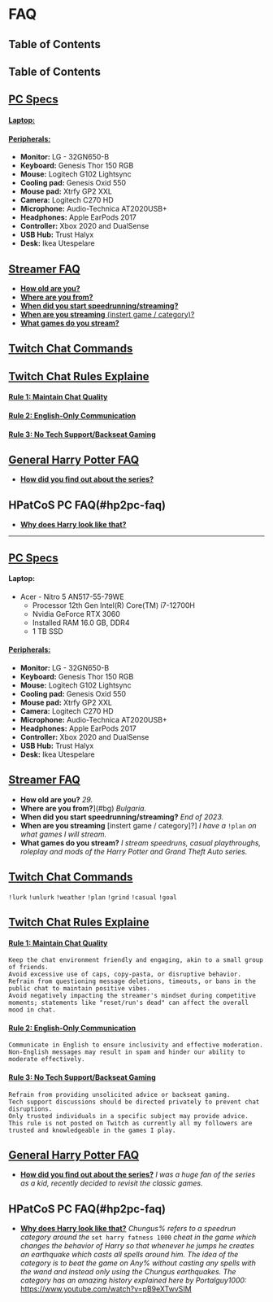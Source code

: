# FAQ
## Table of Contents

## Table of Contents
##  [PC Specs](#pc-specs)
#### [**Laptop:**](#laptop)

#### [**Peripherals:**](#peripherals)
  - **Monitor:** LG - 32GN650-B
  - **Keyboard:** Genesis Thor 150 RGB
  - **Mouse:** Logitech G102 Lightsync
  - **Cooling pad:** Genesis Oxid 550
  - **Mouse pad:** Xtrfy GP2 XXL
  - **Camera:** Logitech C270 HD
  - **Microphone:** Audio-Technica AT2020USB+ 
  - **Headphones:** Apple EarPods 2017
  - **Controller:** Xbox 2020 and DualSense
  - **USB Hub:** Trust Halyx
  - **Desk:** Ikea Utespelare
## [Streamer FAQ](#streamer-faq)
  - [**How old are you?**](#how-old-are-you)
  - [**Where are you from?**](#where-are-you-from)
  - [**When did you start speedrunning/streaming?**](#when-start) 
  - [**When are you streaming** (instert game / category)?](#when-game)
  - [**What games do you stream?**](#what-games)
## [Twitch Chat Commands](#twitch-cmds)
## [Twitch Chat Rules Explaine](#twitch-rules)
#### [**Rule 1: Maintain Chat Quality**](#rule-1)
#### [**Rule 2: English-Only Communication**](#rule-2)
#### [**Rule 3: No Tech Support/Backseat Gaming**](#rule-3)
## [General Harry Potter FAQ](#hp-faq)
  - [**How did you find out about the series?**](#hp-find)
## HPatCoS PC FAQ(#hp2pc-faq)
  - [**Why does Harry look like that?**](#chungus)


***


##  [PC Specs](#pc-specs)
#### **Laptop:**
  - Acer - Nitro 5 AN517-55-79WE
    - Processor	12th Gen Intel(R) Core(TM) i7-12700H
    - Nvidia GeForce RTX 3060
    - Installed RAM	16.0 GB, DDR4
    - 1 TB SSD
#### [**Peripherals:**](#peripherals)
  - **Monitor:** LG - 32GN650-B
  - **Keyboard:** Genesis Thor 150 RGB
  - **Mouse:** Logitech G102 Lightsync
  - **Cooling pad:** Genesis Oxid 550
  - **Mouse pad:** Xtrfy GP2 XXL
  - **Camera:** Logitech C270 HD
  - **Microphone:** Audio-Technica AT2020USB+ 
  - **Headphones:** Apple EarPods 2017
  - **Controller:** Xbox 2020 and DualSense
  - **USB Hub:** Trust Halyx
  - **Desk:** Ikea Utespelare
## [Streamer FAQ](#streamer-faq)
  - **How old are you?** *29.*
  - **Where are you from?**](#bg) *Bulgaria.*
  - **When did you start speedrunning/streaming?** *End of 2023.*
  - **When are you streaming** [instert game / category]?] *I have a* ``!plan`` *on what games I will stream.*
  - **What games do you stream?** *I stream speedruns, casual playthroughs, roleplay and mods of the Harry Potter and Grand Theft Auto series.*
## [Twitch Chat Commands](#twitch-cmds)
``!lurk`` ``!unlurk`` ``!weather`` ``!plan`` ``!grind`` ``!casual`` ``!goal``
## [Twitch Chat Rules Explaine](#twitch-rules)
#### [**Rule 1: Maintain Chat Quality**](#rule-1)
    Keep the chat environment friendly and engaging, akin to a small group of friends.
    Avoid excessive use of caps, copy-pasta, or disruptive behavior.
    Refrain from questioning message deletions, timeouts, or bans in the public chat to maintain positive vibes.
    Avoid negatively impacting the streamer's mindset during competitive moments; statements like "reset/run's dead" can affect the overall mood in chat.
#### [**Rule 2: English-Only Communication**](#rule-2)
    Communicate in English to ensure inclusivity and effective moderation.
    Non-English messages may result in spam and hinder our ability to moderate effectively.
#### [**Rule 3: No Tech Support/Backseat Gaming**](#rule-3)
    Refrain from providing unsolicited advice or backseat gaming.
    Tech support discussions should be directed privately to prevent chat disruptions.
    Only trusted individuals in a specific subject may provide advice.
    This rule is not posted on Twitch as currently all my followers are trusted and knowledgeable in the games I play.
## [General Harry Potter FAQ](#hp-faq)
  - [**How did you find out about the series?**](#hp-find) *I was a huge fan of the series as a kid, recently decided to revisit the classic games.*
## HPatCoS PC FAQ(#hp2pc-faq)
  - [**Why does Harry look like that?**](#chungus) *Chungus% refers to a speedrun category around the* ``set harry fatness 1000`` *cheat in the game which changes the behavior of Harry so that whenever he jumps he creates an earthquake which casts all spells around him. The idea of the category is to beat the game on Any% without casting any spells with the wand and instead only using the Chungus earthquakes. The category has an amazing history explained here by Portalguy1000:* https://www.youtube.com/watch?v=pB9eXTwvSIM
